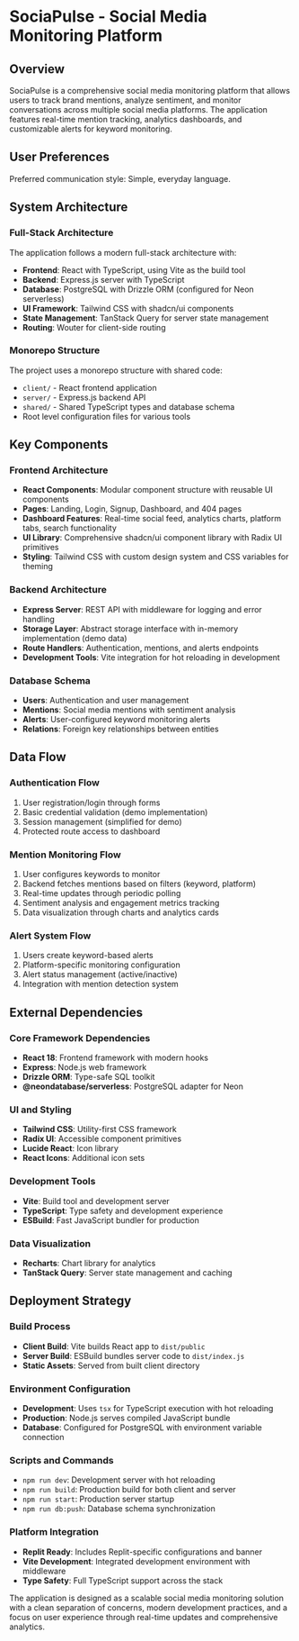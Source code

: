 # SociaPulse - Social Media Monitoring Platform

## Overview

SociaPulse is a comprehensive social media monitoring platform that allows users to track brand mentions, analyze sentiment, and monitor conversations across multiple social media platforms. The application features real-time mention tracking, analytics dashboards, and customizable alerts for keyword monitoring.

## User Preferences

Preferred communication style: Simple, everyday language.

## System Architecture

### Full-Stack Architecture
The application follows a modern full-stack architecture with:
- **Frontend**: React with TypeScript, using Vite as the build tool
- **Backend**: Express.js server with TypeScript
- **Database**: PostgreSQL with Drizzle ORM (configured for Neon serverless)
- **UI Framework**: Tailwind CSS with shadcn/ui components
- **State Management**: TanStack Query for server state management
- **Routing**: Wouter for client-side routing

### Monorepo Structure
The project uses a monorepo structure with shared code:
- `client/` - React frontend application
- `server/` - Express.js backend API
- `shared/` - Shared TypeScript types and database schema
- Root level configuration files for various tools

## Key Components

### Frontend Architecture
- **React Components**: Modular component structure with reusable UI components
- **Pages**: Landing, Login, Signup, Dashboard, and 404 pages
- **Dashboard Features**: Real-time social feed, analytics charts, platform tabs, search functionality
- **UI Library**: Comprehensive shadcn/ui component library with Radix UI primitives
- **Styling**: Tailwind CSS with custom design system and CSS variables for theming

### Backend Architecture
- **Express Server**: REST API with middleware for logging and error handling
- **Storage Layer**: Abstract storage interface with in-memory implementation (demo data)
- **Route Handlers**: Authentication, mentions, and alerts endpoints
- **Development Tools**: Vite integration for hot reloading in development

### Database Schema
- **Users**: Authentication and user management
- **Mentions**: Social media mentions with sentiment analysis
- **Alerts**: User-configured keyword monitoring alerts
- **Relations**: Foreign key relationships between entities

## Data Flow

### Authentication Flow
1. User registration/login through forms
2. Basic credential validation (demo implementation)
3. Session management (simplified for demo)
4. Protected route access to dashboard

### Mention Monitoring Flow
1. User configures keywords to monitor
2. Backend fetches mentions based on filters (keyword, platform)
3. Real-time updates through periodic polling
4. Sentiment analysis and engagement metrics tracking
5. Data visualization through charts and analytics cards

### Alert System Flow
1. Users create keyword-based alerts
2. Platform-specific monitoring configuration
3. Alert status management (active/inactive)
4. Integration with mention detection system

## External Dependencies

### Core Framework Dependencies
- **React 18**: Frontend framework with modern hooks
- **Express**: Node.js web framework
- **Drizzle ORM**: Type-safe SQL toolkit
- **@neondatabase/serverless**: PostgreSQL adapter for Neon

### UI and Styling
- **Tailwind CSS**: Utility-first CSS framework
- **Radix UI**: Accessible component primitives
- **Lucide React**: Icon library
- **React Icons**: Additional icon sets

### Development Tools
- **Vite**: Build tool and development server
- **TypeScript**: Type safety and development experience
- **ESBuild**: Fast JavaScript bundler for production

### Data Visualization
- **Recharts**: Chart library for analytics
- **TanStack Query**: Server state management and caching

## Deployment Strategy

### Build Process
- **Client Build**: Vite builds React app to `dist/public`
- **Server Build**: ESBuild bundles server code to `dist/index.js`
- **Static Assets**: Served from built client directory

### Environment Configuration
- **Development**: Uses `tsx` for TypeScript execution with hot reloading
- **Production**: Node.js serves compiled JavaScript bundle
- **Database**: Configured for PostgreSQL with environment variable connection

### Scripts and Commands
- `npm run dev`: Development server with hot reloading
- `npm run build`: Production build for both client and server
- `npm run start`: Production server startup
- `npm run db:push`: Database schema synchronization

### Platform Integration
- **Replit Ready**: Includes Replit-specific configurations and banner
- **Vite Development**: Integrated development environment with middleware
- **Type Safety**: Full TypeScript support across the stack

The application is designed as a scalable social media monitoring solution with a clean separation of concerns, modern development practices, and a focus on user experience through real-time updates and comprehensive analytics.
